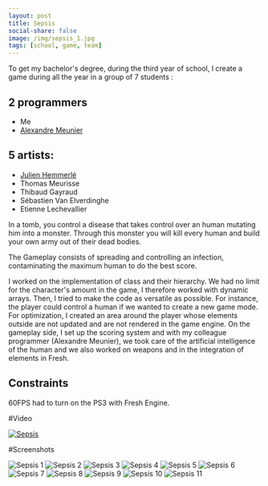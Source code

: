 ```yaml
---
layout: post
title: Sepsis
social-share: false
image: /img/sepsis_1.jpg
tags: [school, game, team]
---
```


To get my bachelor's degree, during the third year of school, I create a game during all the year in a group of 7 students :

## 2 programmers
- Me
- [Alexandre Meunier](http://alexandremeunier.com/)

## 5 artists:
- [Julien Hemmerlé](http://www.niouhop.com/)
- Thomas Meurisse
- Thibaud Gayraud
- Sébastien Van Elverdinghe
- Etienne Lechevallier

In a tomb, you control a disease that takes control over an human mutating him into a monster. Through this monster you will kill every human and build your own army out of their dead bodies.

The Gameplay consists of spreading and controlling an infection, contaminating the maximum human to do the best score.

I worked on the implementation of class and their hierarchy.
We had no limit for the character's amount in the game, I therefore worked with dynamic arrays.
Then, I tried to make the code as versatile as possible. For instance, the player could control a human if we wanted to create a new game mode.
For optimization, I created an area around the player whose elements outside are not updated and are not rendered in the game engine.
On the gameplay side, I set up the scoring system and with my colleague programmer (Alexandre Meunier), we took care of the artificial intelligence of the human and we also worked on weapons and in the integration of elements in Fresh.

## Constraints 
60FPS had to turn on the PS3 with Fresh Engine.

#Video

[![Sepsis](https://i.ibb.co/Wsrm6cH/https-i-ytimg-com-vi-B6bg4iksia-M-maxresdefault.jpg)](https://www.youtube.com/watch?v=B6bg4iksiaM "Sepsis")

#Screenshots

![Sepsis 1](/img/sepsis_1.jpg)
![Sepsis 2](/img/sepsis_2.jpg)
![Sepsis 3](/img/sepsis_3.jpg)
![Sepsis 4](/img/sepsis_4.jpg)
![Sepsis 5](/img/sepsis_5.jpg)
![Sepsis 6](/img/sepsis_6.jpg)
![Sepsis 7](/img/sepsis_7.jpg)
![Sepsis 8](/img/sepsis_8.jpg)
![Sepsis 9](/img/sepsis_9.jpg)
![Sepsis 10](/img/sepsis_10.jpg)
![Sepsis 11](/img/sepsis_11.jpg)